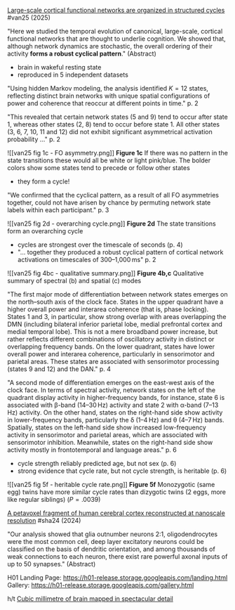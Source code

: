 [Large-scale cortical functional networks are organized in structured cycles](https://doi.org/10.1038/s41593-025-02052-8) #van25 (2025)

"Here we studied the temporal evolution of canonical, large-scale, cortical functional networks that are thought to underlie cognition. We showed that, although network dynamics are stochastic, the overall ordering of their activity **forms a robust cyclical pattern**." (Abstract)

- brain in wakeful resting state
- reproduced in 5 independent datasets

"Using hidden Markov modeling, the analysis identified $K = 12$ states, reflecting distinct brain networks with unique spatial configurations of power and coherence that reoccur at different points in time." p. 2

"This revealed that certain network states (5 and 9) tend to occur after state 1, whereas other states (2, 8) tend to occur before state 1. All other states (3, 6, 7, 10, 11 and 12) did not exhibit significant asymmetrical activation probability ..." p. 2

![[van25 fig 1c - FO asymmetry.png]]
**Figure 1c** If there was no pattern in the state transitions these would all be white or light pink/blue. The bolder colors show some states tend to precede or follow other states

- they form a cycle!

"We confirmed that the cyclical pattern, as a result of all FO asymmetries together, could not have arisen by chance by permuting network state labels within each participant." p. 3

![[van25 fig 2d - overarching cycle.png]]
**Figure 2d** The state transitions form an overarching cycle

- cycles are strongest over the timescale of seconds (p. 4)
- "... together they produced a robust cyclical pattern of cortical network activations on timescales of 300–1,000 ms" p. 2

![[van25 fig 4bc - qualitative summary.png]]
**Figure 4b,c** Qualitative summary of spectral (b) and spatial (c) modes

"The first major mode of differentiation between network states emerges on the north–south axis of the clock face. States in the upper quadrant have a higher overall power and interarea coherence (that is, phase locking). States 1 and 3, in particular, show strong overlap with areas overlapping the DMN (including bilateral inferior parietal lobe, medial prefrontal cortex and medial temporal lobe). This is not a mere broadband power increase, but rather reflects different combinations of oscillatory activity in distinct or overlapping frequency bands. On the lower quadrant, states have lower overall power and interarea coherence, particularly in sensorimotor and parietal areas. These states are associated with sensorimotor processing (states 9 and 12) and the DAN." p. 4

"A second mode of differentiation emerges on the east-west axis of the clock face. In terms of spectral activity, network states on the left of the quadrant display activity in higher-frequency bands, for instance, state 6 is associated with β-band (14–30 Hz) activity and state 2 with α-band (7–13 Hz) activity. On the other hand, states on the right-hand side show activity in lower-frequency bands, particularly the δ (1–4 Hz) and θ (4–7 Hz) bands. Spatially, states on the left-hand side show increased low-frequency activity in sensorimotor and parietal areas, which are associated with sensorimotor inhibition. Meanwhile, states on the right-hand side show activity mostly in frontotemporal and language areas." p. 6

- cycle strength reliably predicted age, but not sex (p. 6)
- strong evidence that cycle rate, but not cycle strength, is heritable (p. 6)

![[van25 fig 5f - heritable cycle rate.png]]
**Figure 5f** Monozygotic (same egg) twins have more similar cycle rates than dizygotic twins (2 eggs, more like regular siblings) ($P = .0039$)

[A petavoxel fragment of human cerebral cortex reconstructed at nanoscale resolution](https://doi.org/10.1126/science.adk4858) #sha24 (2024)

"Our analysis showed that glia outnumber neurons 2:1, oligodendrocytes were the most common cell, deep layer excitatory neurons could be classified on the basis of dendritic orientation, and among thousands of weak connections to each neuron, there exist rare powerful axonal inputs of up to 50 synapses." (Abstract)

H01 Landing Page: https://h01-release.storage.googleapis.com/landing.html
Gallery: https://h01-release.storage.googleapis.com/gallery.html

h/t [Cubic millimetre of brain mapped in spectacular detail](https://www.nature.com/articles/d41586-024-01387-9)

